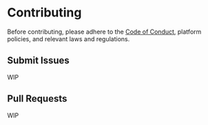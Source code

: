 # Contributing

Before contributing, please adhere to the [Code of Conduct](CODE_OF_CONDUCT.md), platform policies, and relevant laws and regulations.

## Submit Issues

WIP

## Pull Requests

WIP
